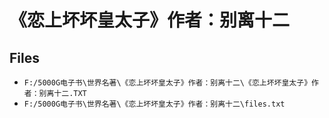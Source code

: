 # 《恋上坏坏皇太子》作者：别离十二

## Files

- `F:/5000G电子书\世界名著\《恋上坏坏皇太子》作者：别离十二\《恋上坏坏皇太子》作者：别离十二.TXT`
- `F:/5000G电子书\世界名著\《恋上坏坏皇太子》作者：别离十二\files.txt`

